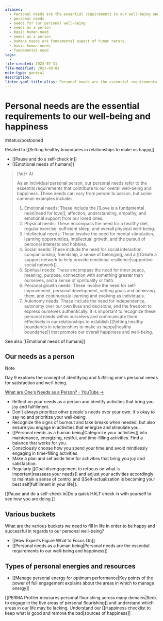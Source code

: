 ```yaml
---
aliases:
  - Personal needs are the essential requirements to our well-being and happiness
  - personal needs
  - needs for our personal well-being
  - needs as a person
  - basic human need
  - needs as a person
  - Humans needs are fundamental aspect of human nature.
  - basic human needs
  - fundamental need
tags:
  - 
file-created: 2023-07-31
file-modified: 2023-09-02
note-type: general
description: 
linter-yaml-title-alias: Personal needs are the essential requirements to our well-being and happiness
---
```


# Personal needs are the essential requirements to our well-being and happiness

#status/postponed

Related to [[Setting healthy boundaries in relationships to make us happy]]

- [[Pause and do a self-check in]]
- [[Emotional needs of humans]]

> [!ai]+ AI
>
> As an individual personal person, our personal needs refer to the essential requirements that contribute to our overall well-being and happiness. These needs can vary from person to person, but some common examples include:
> 1. Emotional needs: These include the [[Love is a fundamental need|need for love]], affection, understanding, empathy, and emotional support from our loved ones.
> 2. Physical needs: These encompass the need for a healthy diet, regular exercise, sufficient sleep, and overall physical well-being.
> 3. Intellectual needs: These involve the need for mental stimulation, learning opportunities, intellectual growth, and the pursuit of personal interests and hobbies.
> 4. Social needs: These include the need for social interaction, companionship, friendship, a sense of belonging, and a [[Create a support network to help provide emotional resilience|supportive social network]].
> 5. Spiritual needs: These encompass the need for inner peace, meaning, purpose, connection with something greater than ourselves, and a sense of spirituality or faith.
> 6. Personal growth needs: These involve the need for self-improvement, personal development, setting goals and achieving them, and continuously learning and evolving as individuals.
> 7. Autonomy needs: These include the need for independence, autonomy over our own lives and decisions, and the freedom to express ourselves authentically.
> It is important to recognize these personal needs within ourselves and communicate them effectively in our relationships to establish [[Setting healthy boundaries in relationships to make us happy|healthy boundaries]] that promote our overall happiness and well-being.

See also [[Emotional needs of humans]]

## Our needs as a person

> [!NOTE]
> Day 9 explores the concept of identifying and fulfilling one's personal needs for satisfaction and well-being.
>
>[What are One's Needs as a Person? - YouTube -> ](https://www.youtube.com/watch?v=fAuiE7kpBgg)

- Reflect on your needs as a person and identify activities that bring you joy and fulfillment.
- Don't always prioritize other people's needs over your own. It's okay to say no and prioritize your well-being.
- Recognize the signs of burnout and take breaks when needed, but also ensure you engage in activities that energize and stimulate you.
- [[Personal needs as a human being|Categorize your activities]] into maintenance, energizing, restful, and time-filling activities. Find a balance that works for you.
- Consciously choose how you spend your time and avoid mindlessly engaging in time-filling activities.
- Make a plan and set aside time for activities that bring you joy and satisfaction.
- Regularly [[Goal disengagement to refocus on what is important|reassess your needs]] and adjust your activities accordingly to maintain a sense of control and [[Self-actualization is becoming your best self|fulfillment in your life]].

[[Pause and do a self-check in|Do a quick HALT check in with yourself to see how you are doing.]]

## Various buckets

What are the various buckets we need to fill in life in order to be happy and successful in regards to our personal well-being?

- [[How Experts Figure What to Focus On]]
- [[Personal needs as a human being|Personal needs are the essential requirements to our well-being and happiness]]

## Types of personal energies and resources

- [[Manage personal energy for optimum performance|Key points of the power of full engagement explains about the areas in which to manage energy]]

[[PERMA Profiler measures personal flourishing across many domains|Seek to engage in the five areas of personal flourishing]] and understand which areas in our life may be lacking. Understand our [[Happiness checklist to keep what is good and remove the bad|sources of happiness]]
